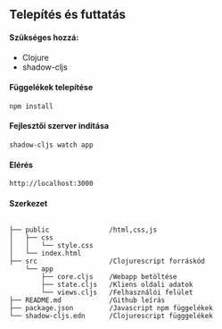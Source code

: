 ## Telepítés és futtatás
#### Szükséges hozzá:
- Clojure
- shadow-cljs

#### Függelékek telepítése
```shell
npm install
```

#### Fejlesztői szerver indítása
```shell
shadow-cljs watch app

```

#### Elérés
```shell
http://localhost:3000
```

#### Szerkezet
```shell

├── public               /html,css,js
│   ├── css
│   │   └── style.css
│   └── index.html 
├── src                  /Clojurescript forráskód
    └── app
        ├── core.cljs    /Webapp betöltése
        ├── state.cljs   /Kliens oldali adatok
        └── views.cljs   /Felhasználói felület
├── README.md            /Github leírás
├── package.json         /Javascript npm függelékek
└── shadow-cljs.edn      /Clojurescript függgelékek
```
